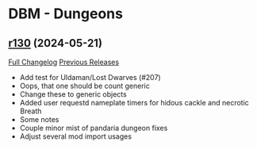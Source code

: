 # DBM - Dungeons

## [r130](https://github.com/DeadlyBossMods/DBM-Dungeons/tree/r130) (2024-05-21)
[Full Changelog](https://github.com/DeadlyBossMods/DBM-Dungeons/compare/r129...r130) [Previous Releases](https://github.com/DeadlyBossMods/DBM-Dungeons/releases)

- Add test for Uldaman/Lost Dwarves (#207)  
- Oops, that one should be count generic  
- Change these to generic objects  
- Added user requestd nameplate timers for hidous cackle and necrotic Breath  
- Some notes  
- Couple minor mist of pandaria dungeon fixes  
- Adjust several mod import usages  
